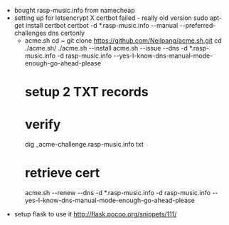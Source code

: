 + bought rasp-music.info from namecheap
+ setting up for letsencrypt
  X certbot failed - really old version
    sudo apt-get install certbot
    certbot -d *.rasp-music.info --manual --preferred-challenges dns certonly
  + acme.sh
    cd ~
    git clone https://github.com/Neilpang/acme.sh.git
    cd ./acme.sh/
    ./acme.sh --install
    acme.sh --issue --dns -d *.rasp-music.info -d rasp-music.info --yes-I-know-dns-manual-mode-enough-go-ahead-please
    # setup 2 TXT records
    # verify
    dig _acme-challenge.rasp-music.info txt
    # retrieve cert
    acme.sh --renew --dns -d *.rasp-music.info -d rasp-music.info --yes-I-know-dns-manual-mode-enough-go-ahead-please
- setup flask to use it
  http://flask.pocoo.org/snippets/111/

